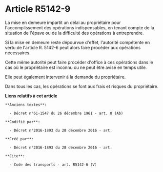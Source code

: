 # Article R5142-9

La mise en demeure impartit un délai au propriétaire pour l'accomplissement des opérations indispensables, en tenant compte
de la situation de l'épave ou de la difficulté des opérations à entreprendre. 

Si la mise en demeure reste dépourvue d'effet, l'autorité compétente en vertu de l'article R. 5142-6 peut alors faire
procéder aux opérations nécessaires. 

Cette même autorité peut faire procéder d'office à ces opérations dans le cas où le propriétaire est inconnu ou ne peut être
avisé en temps utile. 

Elle peut également intervenir à la demande du propriétaire. 

Dans tous les cas, les opérations se font aux frais et risques du propriétaire.

**Liens relatifs à cet article**

	**Anciens textes**:

	  - Décret n°61-1547 du 26 décembre 1961 - art. 8 (Ab)

	**Codifié par**:

	  - Décret n°2016-1893 du 28 décembre 2016 - art.

	**Créé par**:

	  - Décret n°2016-1893 du 28 décembre 2016 - art.

	**Cite**:

	  - Code des transports - art. R5142-6 (V)
